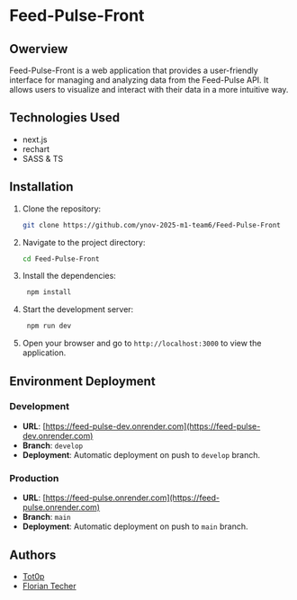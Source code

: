 # Feed-Pulse-Front

## Owerview

Feed-Pulse-Front is a web application that provides a user-friendly interface for managing and analyzing data from the Feed-Pulse API. It allows users to visualize and interact with their data in a more intuitive way.

## Technologies Used

- next.js
- rechart
- SASS & TS


## Installation

1. Clone the repository:
   ```bash
   git clone https://github.com/ynov-2025-m1-team6/Feed-Pulse-Front
   ```
2. Navigate to the project directory:
   ```bash
   cd Feed-Pulse-Front
   ```
3. Install the dependencies:
   ```bash
    npm install
    ```
4. Start the development server:
    ```bash
     npm run dev
     ```
5. Open your browser and go to `http://localhost:3000` to view the application.

## Environment Deployment

### Development
- **URL**: [https://feed-pulse-dev.onrender.com](https://feed-pulse-dev.onrender.com)
- **Branch**: `develop`
- **Deployment**: Automatic deployment on push to `develop` branch.

### Production
- **URL**: [https://feed-pulse.onrender.com](https://feed-pulse.onrender.com)
- **Branch**: `main`
- **Deployment**: Automatic deployment on push to `main` branch.


## Authors

- [Tot0p](https://github.com/tot0p)
- [Florian Techer](http://github.com/Florian-Techer)